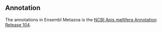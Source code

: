 Annotation
----------

The annotations in Ensembl Metazoa is the [NCBI Apis mellifera Annotation Release 104](https://www.ncbi.nlm.nih.gov/assembly/GCF_003254395.2).
